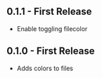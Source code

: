 ## 0.1.1 - First Release
* Enable toggling filecolor

## 0.1.0 - First Release
* Adds colors to files
